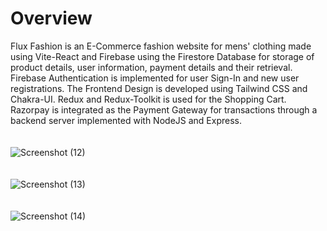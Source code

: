 # Overview
Flux Fashion is an E-Commerce fashion website for mens' clothing made using Vite-React and Firebase using the Firestore Database for storage of product details, user information, payment details and their retrieval. Firebase Authentication is implemented for user Sign-In and new user registrations. The Frontend Design is developed using Tailwind CSS and Chakra-UI. Redux and Redux-Toolkit is used for the Shopping Cart. Razorpay is integrated as the Payment Gateway for transactions through a backend server implemented with NodeJS and Express.
</br></br></br>
![Screenshot (12)](https://user-images.githubusercontent.com/111787164/236074725-f8f59300-4f8f-44d3-8081-d1b33622aa84.png)
</br></br></br>
![Screenshot (13)](https://user-images.githubusercontent.com/111787164/236074749-9749569c-cb68-4cfc-9ac5-666ca556f758.png)
</br></br></br>
![Screenshot (14)](https://user-images.githubusercontent.com/111787164/236074756-06a1d6d8-dc76-4d0c-9647-1ff0c5c2a2f4.png)
</br></br></br>


